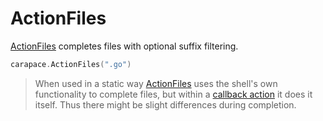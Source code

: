 # ActionFiles

[ActionFiles] completes files with optional suffix filtering.

```go
carapace.ActionFiles(".go")
```

> When used in a static way [ActionFiles] uses the shell's own functionality to complete files, but within a [callback action](./actionCallback.md) it does it itself. Thus there might be slight differences during completion.

[ActionFiles]:https://pkg.go.dev/github.com/rsteube/carapace#ActionFiles
